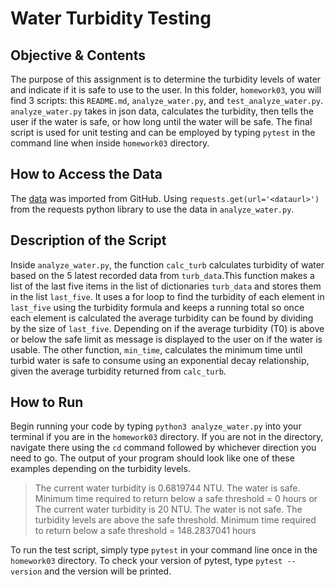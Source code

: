 # Water Turbidity Testing
## Objective & Contents
The purpose of this assignment is to determine the turbidity levels of water and indicate if it is safe to use to the user. In this folder, `homework03`, you will find 3 scripts: this `README.md`, `analyze_water.py`, and `test_analyze_water.py`. `analyze_water.py` takes in json data, calculates the turbidity, then tells the user if the water is safe, or how long until the water will be safe. The final script is used for unit testing and can be employed by typing `pytest` in the command line when inside `homework03` directory. 
## How to Access the Data
The [data](https://raw.githubusercontent.com/wjallen/turbidity/main/turbidity_data.json) was imported from GitHub. Using `requests.get(url='<dataurl>')` from the requests python library to use the data in `analyze_water.py`. 
## Description of the Script
Inside `analyze_water.py`, the function `calc_turb` calculates turbidity of water based on the 5 latest recorded data from `turb_data`.This function makes a list of the last five items in the list of dictionaries `turb_data` and stores them in the list `last_five`. It uses a for loop to find the turbidity of each element in `last_five` using the turbidity formula and keeps a running total so once each element is calculated the average turbidity can be found by dividing by the size of `last_five`. Depending on if the average turbidity (T0) is above or below the safe limit as message is displayed to the user on if the water is usable. The other function, `min_time`, calculates the minimum time until turbid water is safe to consume using an exponential decay relationship, given the average turbidity returned from `calc_turb`. 
## How to Run
Begin running your code by typing `python3 analyze_water.py` into your terminal if you are in the `homework03` directory. If you are not in the directory, navigate there using the `cd` command followed by whichever direction you need to go. The output of your program should look like one of these examples depending on the turbidity levels. 
> The current water turbidity is  0.6819744  NTU.
> The water is safe.
> Minimum time required to return below a safe threshold =  0  hours 
or 
> The current water turbidity is 20 NTU.
> The water is not safe. The turbidity levels are above the safe threshold.
> Minimum time required to return below a safe threshold = 148.2837041 hours

To run the test script, simply type `pytest` in your command line once in the `homework03` directory. To check your version of pytest, type `pytest --version` and the version will be printed. 
